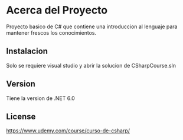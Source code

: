 # Acerca del Proyecto

Proyecto basico de C# que contiene una introduccion al lenguaje para mantener frescos los conocimientos.

## Instalacion

Solo se requiere visual studio y abrir la solucion de CSharpCourse.sln

## Version

Tiene la version de .NET 6.0

## License

https://www.udemy.com/course/curso-de-csharp/